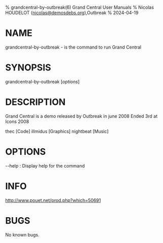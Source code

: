 % grandcentral-by-outbreak(6) Grand Central User Manuals
% Nicolas HOUDELOT (nicolas@demosdebs.org),Outbreak
% 2024-04-19

# NAME
grandcentral-by-outbreak - is the command to run Grand Central 

# SYNOPSIS
grandcentral-by-outbreak [*options*]

# DESCRIPTION
Grand Central  is a demo released by Outbreak in june 2008
Ended 3rd at Icons 2008

thec [Code]
illmidus [Graphics]
nightbeat [Music]

# OPTIONS
\--help
:   Display help for the command

# INFO
http://www.pouet.net/prod.php?which=50691

# BUGS
No known bugs.
